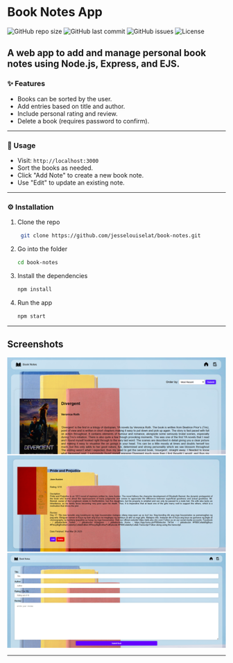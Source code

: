 # Book Notes App

![GitHub repo size](https://img.shields.io/github/repo-size/jesselouiselat/book-notes)
![GitHub last commit](https://img.shields.io/github/last-commit/jesselouiselat/book-notes)
![GitHub issues](https://img.shields.io/github/issues/jesselouiselat/book-notes)
![License](https://img.shields.io/badge/license-MIT-green)

## A web app to add and manage personal book notes using Node.js, Express, and EJS.

### ✨ Features

- Books can be sorted by the user.
- Add entries based on title and author.
- Include personal rating and review.
- Delete a book (requires password to confirm).

---

### 🚀 Usage

- Visit: `http://localhost:3000`
- Sort the books as needed.
- Click "Add Note" to create a new book note.
- Use "Edit" to update an existing note.

---

### ⚙️ Installation

1. Clone the repo
   ```bash
    git clone https://github.com/jesselouiselat/book-notes.git
   ```
2. Go into the folder
   ```bash
   cd book-notes
   ```
3. Install the dependencies

   ```bash
   npm install
   ```

4. Run the app
   ```bash
   npm start
   ```

---

## Screenshots

![Home](./screenshots/home.PNG)
![BookPage](./screenshots//book_page.PNG)
![Add/EditPage](./screenshots/add_edit_page.PNG)

---

